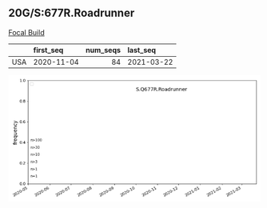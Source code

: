 

## 20G/S:677R.Roadrunner
[Focal Build](https://nextstrain.org/groups/neherlab/ncov/S.Q677R.Roadrunner?c=gt-S_677&f_country=USA)

|     | first_seq   |   num_seqs | last_seq   |
|:----|:------------|-----------:|:-----------|
| USA | 2020-11-04  |         84 | 2021-03-22 |

![Overall trends S.Q677R.Roadrunner](/overall_trends_figures/overall_trends_S.Q677R.Roadrunner.png)